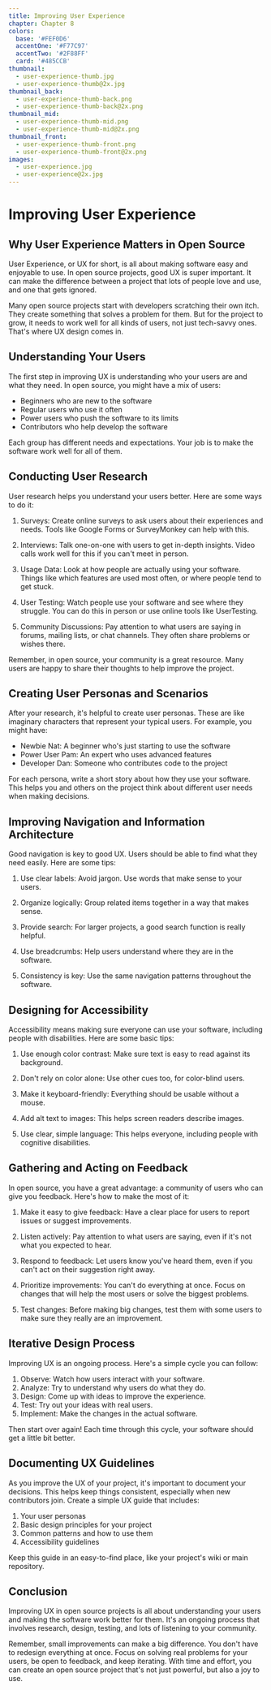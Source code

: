 ```yaml
---
title: Improving User Experience
chapter: Chapter 8
colors:
  base: '#FEF0D6'
  accentOne: '#F77C97'
  accentTwo: '#2F88FF'
  card: '#485CCB'
thumbnail:
  - user-experience-thumb.jpg
  - user-experience-thumb@2x.jpg
thumbnail_back:
  - user-experience-thumb-back.png
  - user-experience-thumb-back@2x.png
thumbnail_mid:
  - user-experience-thumb-mid.png
  - user-experience-thumb-mid@2x.png
thumbnail_front:
  - user-experience-thumb-front.png
  - user-experience-thumb-front@2x.png
images:
  - user-experience.jpg
  - user-experience@2x.jpg
---
```


# Improving User Experience

## Why User Experience Matters in Open Source

User Experience, or UX for short, is all about making software easy and enjoyable to use. In open source projects, good UX is super important. It can make the difference between a project that lots of people love and use, and one that gets ignored.

Many open source projects start with developers scratching their own itch. They create something that solves a problem for them. But for the project to grow, it needs to work well for all kinds of users, not just tech-savvy ones. That's where UX design comes in.

## Understanding Your Users

The first step in improving UX is understanding who your users are and what they need. In open source, you might have a mix of users:

- Beginners who are new to the software
- Regular users who use it often
- Power users who push the software to its limits
- Contributors who help develop the software

Each group has different needs and expectations. Your job is to make the software work well for all of them.

## Conducting User Research

User research helps you understand your users better. Here are some ways to do it:

1. Surveys: Create online surveys to ask users about their experiences and needs. Tools like Google Forms or SurveyMonkey can help with this.

2. Interviews: Talk one-on-one with users to get in-depth insights. Video calls work well for this if you can't meet in person.

3. Usage Data: Look at how people are actually using your software. Things like which features are used most often, or where people tend to get stuck.

4. User Testing: Watch people use your software and see where they struggle. You can do this in person or use online tools like UserTesting.

5. Community Discussions: Pay attention to what users are saying in forums, mailing lists, or chat channels. They often share problems or wishes there.

Remember, in open source, your community is a great resource. Many users are happy to share their thoughts to help improve the project.

## Creating User Personas and Scenarios

After your research, it's helpful to create user personas. These are like imaginary characters that represent your typical users. For example, you might have:

- Newbie Nat: A beginner who's just starting to use the software
- Power User Pam: An expert who uses advanced features
- Developer Dan: Someone who contributes code to the project

For each persona, write a short story about how they use your software. This helps you and others on the project think about different user needs when making decisions.

## Improving Navigation and Information Architecture

Good navigation is key to good UX. Users should be able to find what they need easily. Here are some tips:

1. Use clear labels: Avoid jargon. Use words that make sense to your users.

2. Organize logically: Group related items together in a way that makes sense.

3. Provide search: For larger projects, a good search function is really helpful.

4. Use breadcrumbs: Help users understand where they are in the software.

5. Consistency is key: Use the same navigation patterns throughout the software.

## Designing for Accessibility

Accessibility means making sure everyone can use your software, including people with disabilities. Here are some basic tips:

1. Use enough color contrast: Make sure text is easy to read against its background.

2. Don't rely on color alone: Use other cues too, for color-blind users.

3. Make it keyboard-friendly: Everything should be usable without a mouse.

4. Add alt text to images: This helps screen readers describe images.

5. Use clear, simple language: This helps everyone, including people with cognitive disabilities.

## Gathering and Acting on Feedback

In open source, you have a great advantage: a community of users who can give you feedback. Here's how to make the most of it:

1. Make it easy to give feedback: Have a clear place for users to report issues or suggest improvements.

2. Listen actively: Pay attention to what users are saying, even if it's not what you expected to hear.

3. Respond to feedback: Let users know you've heard them, even if you can't act on their suggestion right away.

4. Prioritize improvements: You can't do everything at once. Focus on changes that will help the most users or solve the biggest problems.

5. Test changes: Before making big changes, test them with some users to make sure they really are an improvement.

## Iterative Design Process

Improving UX is an ongoing process. Here's a simple cycle you can follow:

1. Observe: Watch how users interact with your software.
2. Analyze: Try to understand why users do what they do.
3. Design: Come up with ideas to improve the experience.
4. Test: Try out your ideas with real users.
5. Implement: Make the changes in the actual software.

Then start over again! Each time through this cycle, your software should get a little bit better.

## Documenting UX Guidelines

As you improve the UX of your project, it's important to document your decisions. This helps keep things consistent, especially when new contributors join. Create a simple UX guide that includes:

1. Your user personas
2. Basic design principles for your project
3. Common patterns and how to use them
4. Accessibility guidelines

Keep this guide in an easy-to-find place, like your project's wiki or main repository.

## Conclusion

Improving UX in open source projects is all about understanding your users and making the software work better for them. It's an ongoing process that involves research, design, testing, and lots of listening to your community.

Remember, small improvements can make a big difference. You don't have to redesign everything at once. Focus on solving real problems for your users, be open to feedback, and keep iterating. With time and effort, you can create an open source project that's not just powerful, but also a joy to use.
